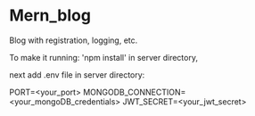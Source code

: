 # Mern_blog
Blog with registration, logging, etc.

To make it running: 'npm install' in server directory, 

next add .env file in server directory: 

PORT=<your_port>
MONGODB_CONNECTION=<your_mongoDB_credentials>
JWT_SECRET=<your_jwt_secret>
